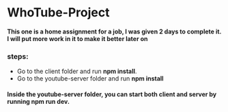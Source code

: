 # WhoTube-Project

**This one is a home assignment for a job, I was given 2 days to complete it. I will put more work in it to make it better later on**

### steps:

- Go to the client folder and run **npm install**.
- Go to the youtube-server folder and run **npm install**

#### Inside the youtube-server folder, you can start both client and server by running **npm run dev**.
